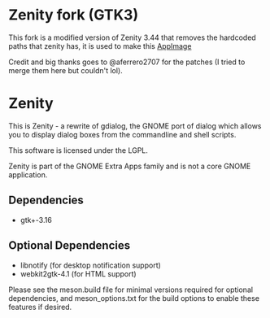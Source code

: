# Zenity fork (GTK3)

This fork is a modified version of Zenity 3.44 that removes the hardcoded paths that zenity has, it is used to make this [AppImage](https://github.com/Samueru-sama/Zenity-GTK3-AppImage)

Credit and big thanks goes to @aferrero2707 for the patches (I tried to merge them here but couldn't lol). 

# Zenity

This is Zenity - a rewrite of gdialog, the GNOME port of dialog
which allows you to display dialog boxes from the commandline
and shell scripts.

This software is licensed under the LGPL.

Zenity is part of the GNOME Extra Apps family and is not a core
GNOME application.

## Dependencies

* gtk+-3.16

## Optional Dependencies

* libnotify (for desktop notification support)
* webkit2gtk-4.1 (for HTML support)

Please see the meson.build file for minimal versions required
for optional dependencies, and meson_options.txt for the build
options to enable these features if desired.
